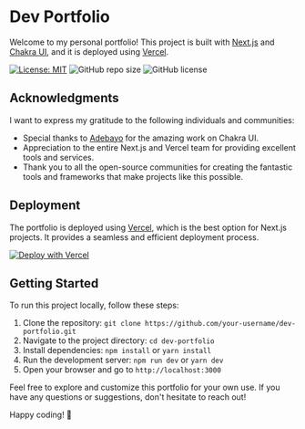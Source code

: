 # Dev Portfolio

Welcome to my personal portfolio! This project is built with [Next.js](https://nextjs.org/) and [Chakra UI](https://chakra-ui.com/), and it is deployed using [Vercel](https://vercel.com/).

[![License: MIT](https://img.shields.io/badge/License-MIT-yellow.svg)](https://opensource.org/licenses/MIT)
![GitHub repo size](https://img.shields.io/github/repo-size/Oxygeeeen/dev-portfolio)
![GitHub license](https://img.shields.io/github/license/Oxygeeeen/dev-portfolio)

## Acknowledgments

I want to express my gratitude to the following individuals and communities:

- Special thanks to [Adebayo](https://twitter.com/design_sage) for the amazing work on Chakra UI.
- Appreciation to the entire Next.js and Vercel team for providing excellent tools and services.
- Thank you to all the open-source communities for creating the fantastic tools and frameworks that make projects like this possible.

## Deployment

The portfolio is deployed using [Vercel](https://vercel.com/), which is the best option for Next.js projects. It provides a seamless and efficient deployment process.

[![Deploy with Vercel](https://vercel.com/button)](https://vercel.com/import/project?template=https://github.com/your-username/dev-portfolio)

## Getting Started

To run this project locally, follow these steps:

1. Clone the repository: `git clone https://github.com/your-username/dev-portfolio.git`
2. Navigate to the project directory: `cd dev-portfolio`
3. Install dependencies: `npm install` or `yarn install`
4. Run the development server: `npm run dev` or `yarn dev`
5. Open your browser and go to `http://localhost:3000`

Feel free to explore and customize this portfolio for your own use. If you have any questions or suggestions, don't hesitate to reach out!

Happy coding! 💪
